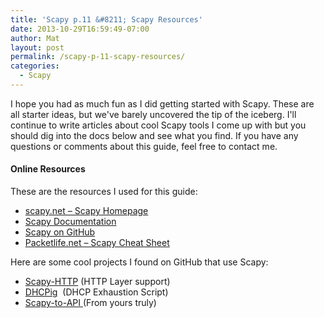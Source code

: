 ```yaml
---
title: 'Scapy p.11 &#8211; Scapy Resources'
date: 2013-10-29T16:59:49-07:00
author: Mat
layout: post
permalink: /scapy-p-11-scapy-resources/
categories:
  - Scapy
---
```

I hope you had as much fun as I did getting started with Scapy. These are all starter ideas, but we've barely uncovered the tip of the iceberg. I'll continue to write articles about cool Scapy tools I come up with but you should dig into the docs below and see what you find. If you have any questions or comments about this guide, feel free to contact me.

#### Online Resources

These are the resources I used for this guide:

  * <a href="https://scapy.net/" target="_blank" rel="noopener noreferrer">scapy.net &#8211; Scapy Homepage</a>
  * <a href="https://scapy.readthedocs.io/en/latest/index.html" target="_blank" rel="noopener noreferrer">Scapy Documentation</a>
  * [Scapy on GitHub](https://github.com/secdev/scapy/)
  * <a href="http://media.packetlife.net/media/library/36/scapy.pdf" target="_blank" rel="noopener noreferrer">Packetlife.net &#8211; Scapy Cheat Sheet</a>

Here are some cool projects I found on GitHub that use Scapy:

  * <a title="Scapy-HTTP" href="https://github.com/invernizzi/scapy-http" target="_blank" rel="noopener noreferrer">Scapy-HTTP</a> (HTTP Layer support)
  * <a title="DHCPig" href="https://github.com/kamorin/DHCPig" target="_blank" rel="noopener noreferrer">DHCPig</a>  (DHCP Exhaustion Script)
  * <a title="Scapy-to-API" href="https://www.github.com/thepacketgeek/scapy-to-api" target="_blank" rel="noopener noreferrer">Scapy-to-API </a>(From yours truly)